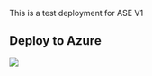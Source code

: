 This is a test deployment for ASE V1

<h2>Deploy to Azure</h2>
<a href="https://portal.azure.com/#create/Microsoft.Template/uri/https%3A%2F%2Fraw.githubusercontent.com%2Fdavesamuelson%2Ftesting%2Fmaster%2Fazuredeploy.json" target="_blank">
    <img src="http://azuredeploy.net/deploybutton.png"/>
</a>

